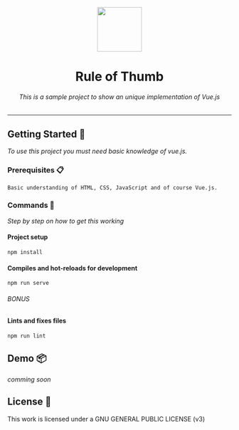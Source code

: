 <p align="center">
    <a href="https://vuejs.org" target="_blank">
        <img width="100" src="https://vuejs.org/images/logo.png">
    </a>
</p>

<h1 align="center">
    <strong>Rule of Thumb</strong>
</h1>

<h6 align="center">
    <i>This is a sample project to show an unique implementation of Vue.js</i>
</h6>

---

## Getting Started 🚀

_To use this project you must need basic knowledge of vue.js._

### Prerequisites 📋

```
Basic understanding of HTML, CSS, JavaScript and of course Vue.js.
```

### Commands 🔧

_Step by step on how to get this working_

#### Project setup
```
npm install
```
#### Compiles and hot-reloads for development
```
npm run serve
```
###### BONUS
#### Lints and fixes files
```
npm run lint
```

## Demo 📦

*comming soon*

## License 📄

This work is licensed under a GNU GENERAL PUBLIC LICENSE (v3)

